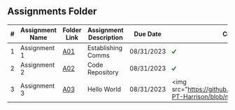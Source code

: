 ##  Assignments Folder

|   #   | Assignment Name | Folder Link | Assignment Description  | Due Date |                              Completed                                             |
| :---: | --------------- | ----------- |------------------------ | -------- | ---------------------------------------------------------------------------------- |
|   1   |   Assignment 1  | [A01](./A01) |    Establishing Comms   |08/31/2023| <img src="https://github.com/ACHarrison32/4883-PT-Harrison/blob/main/index.png" width="10">  |
|   2   |   Assignment 2  | [A02](./A02) |      Code Repository    |08/31/2023| <img src="https://github.com/ACHarrison32/4883-PT-Harrison/blob/main/index.png" width="10">  |
|   3   |   Assignment 3  | [A03](./A03) |       Hello World     |08/31/2023| <img src="https://github.com/ACHarrison32/4883-PT-Harrison/blob/main/index.png" 

